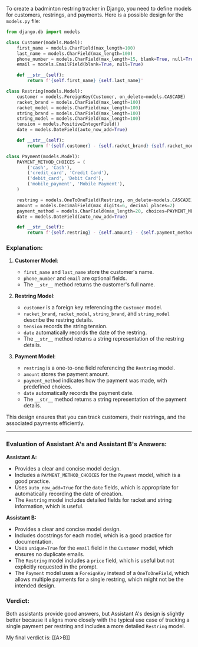 
To create a badminton restring tracker in Django, you need to define models for customers, restrings, and payments. Here is a possible design for the `models.py` file:

```python
from django.db import models

class Customer(models.Model):
    first_name = models.CharField(max_length=100)
    last_name = models.CharField(max_length=100)
    phone_number = models.CharField(max_length=15, blank=True, null=True)
    email = models.EmailField(blank=True, null=True)

    def __str__(self):
        return f'{self.first_name} {self.last_name}'

class Restring(models.Model):
    customer = models.ForeignKey(Customer, on_delete=models.CASCADE)
    racket_brand = models.CharField(max_length=100)
    racket_model = models.CharField(max_length=100)
    string_brand = models.CharField(max_length=100)
    string_model = models.CharField(max_length=100)
    tension = models.PositiveIntegerField()
    date = models.DateField(auto_now_add=True)

    def __str__(self):
        return f'{self.customer} - {self.racket_brand} {self.racket_model} - {self.string_brand} {self.string_model}'

class Payment(models.Model):
    PAYMENT_METHOD_CHOICES = (
        ('cash', 'Cash'),
        ('credit_card', 'Credit Card'),
        ('debit_card', 'Debit Card'),
        ('mobile_payment', 'Mobile Payment'),
    )

    restring = models.OneToOneField(Restring, on_delete=models.CASCADE)
    amount = models.DecimalField(max_digits=6, decimal_places=2)
    payment_method = models.CharField(max_length=20, choices=PAYMENT_METHOD_CHOICES)
    date = models.DateField(auto_now_add=True)

    def __str__(self):
        return f'{self.restring} - {self.amount} - {self.payment_method}'
```

### Explanation:

1. **Customer Model**:
    - `first_name` and `last_name` store the customer's name.
    - `phone_number` and `email` are optional fields.
    - The `__str__` method returns the customer's full name.

2. **Restring Model**:
    - `customer` is a foreign key referencing the `Customer` model.
    - `racket_brand`, `racket_model`, `string_brand`, and `string_model` describe the restring details.
    - `tension` records the string tension.
    - `date` automatically records the date of the restring.
    - The `__str__` method returns a string representation of the restring details.

3. **Payment Model**:
    - `restring` is a one-to-one field referencing the `Restring` model.
    - `amount` stores the payment amount.
    - `payment_method` indicates how the payment was made, with predefined choices.
    - `date` automatically records the payment date.
    - The `__str__` method returns a string representation of the payment details.

This design ensures that you can track customers, their restrings, and the associated payments efficiently.

---

### Evaluation of Assistant A's and Assistant B's Answers:

**Assistant A:**
- Provides a clear and concise model design.
- Includes a `PAYMENT_METHOD_CHOICES` for the `Payment` model, which is a good practice.
- Uses `auto_now_add=True` for the `date` fields, which is appropriate for automatically recording the date of creation.
- The `Restring` model includes detailed fields for racket and string information, which is useful.

**Assistant B:**
- Provides a clear and concise model design.
- Includes docstrings for each model, which is a good practice for documentation.
- Uses `unique=True` for the `email` field in the `Customer` model, which ensures no duplicate emails.
- The `Restring` model includes a `price` field, which is useful but not explicitly requested in the prompt.
- The `Payment` model uses a `ForeignKey` instead of a `OneToOneField`, which allows multiple payments for a single restring, which might not be the intended design.

### Verdict:

Both assistants provide good answers, but Assistant A's design is slightly better because it aligns more closely with the typical use case of tracking a single payment per restring and includes a more detailed `Restring` model.

My final verdict is: [[A>B]]